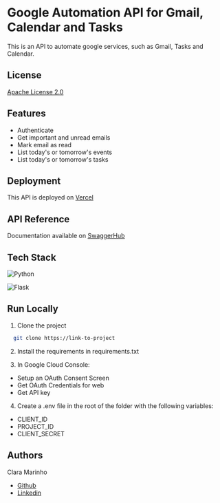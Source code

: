 
# Google Automation API for Gmail, Calendar and Tasks

This is an API to automate google services, such as Gmail, Tasks and Calendar.




## License

[Apache License 2.0](https://choosealicense.com/licenses/apache-2.0/)


## Features

- Authenticate
- Get important and unread emails
- Mark email as read
- List today's or tomorrow's events
- List today's or tomorrow's tasks


## Deployment

This API is deployed on [Vercel](google-automation-api.vercel.app)



## API Reference

Documentation available on [SwaggerHub](https://app.swaggerhub.com/apis/MARINHOCLARAMB/google_automation/1.0.0)

## Tech Stack

![Python](https://img.shields.io/badge/python-3670A0?style=for-the-badge&logo=python&logoColor=ffdd54)

![Flask](https://img.shields.io/badge/flask-%23000.svg?style=for-the-badge&logo=flask&logoColor=white)



## Run Locally

1. Clone the project

```bash
  git clone https://link-to-project
```

2. Install the requirements in requirements.txt

3. In Google Cloud Console:
- Setup an OAuth Consent Screen
- Get OAuth Credentials for web
- Get API key

4. Create a .env file in the root of the folder with the following variables:
- CLIENT_ID
- PROJECT_ID
- CLIENT_SECRET 

## Authors

Clara Marinho
- [Github](https://www.github.com/mclaramarinho)
- [Linkedin](https://www.linkedin.com/in/mclaramarinho/)
